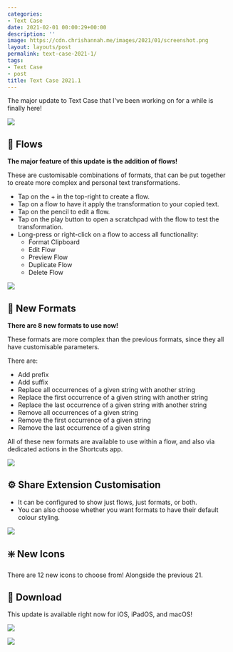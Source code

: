 ```yaml
---
categories:
- Text Case
date: 2021-02-01 00:00:29+00:00
description: ''
image: https://cdn.chrishannah.me/images/2021/01/screenshot.png
layout: layouts/post
permalink: text-case-2021-1/
tags:
- Text Case
- post
title: Text Case 2021.1
---
```


The major update to Text Case that I've been working on for a while is finally here!

<img src="https://cdn.chrishannah.me/images/2021/01/Image.png">

## 🌟 Flows

**The major feature of this update is the addition of flows!**

These are customisable combinations of formats, that can be put together to create more complex and personal text transformations.

- Tap on the + in the top-right to create a flow.
- Tap on a flow to have it apply the transformation to your copied text.
- Tap on the pencil to edit a flow.
- Tap on the play button to open a scratchpad with the flow to test the transformation.
- Long-press or right-click on a flow to access all functionality:
	- Format Clipboard
	- Edit Flow
	- Preview Flow
	- Duplicate Flow
	- Delete Flow

<img src="https://cdn.chrishannah.me/images/2021/01/Image-2.png">

## 👀 New Formats

**There are 8 new formats to use now!**

These formats are more complex than the previous formats, since they all have customisable parameters.

There are:

- Add prefix
- Add suffix
- Replace all occurrences of a given string with another string
- Replace the first occurrence of a given string with another string
- Replace the last occurrence of a given string with another string
- Remove all occurrences of a given string
- Remove the first occurrence of a given string
- Remove the last occurrence of a given string

All of these new formats are available to use within a flow, and also via dedicated actions in the Shortcuts app.

<img src="https://cdn.chrishannah.me/images/2021/01/Image-3.png">

## ⚙️ Share Extension Customisation

- It can be configured to show just flows, just formats, or both.
- You can also choose whether you want formats to have their default colour styling.

<img src="https://cdn.chrishannah.me/images/2021/01/iVBORw0KGgoAAAANSUhEUgAAC50AAAjwCAYAAAAKgq9xAAAACXBIWXMAAAsTAAALEwEAmpwYAAAM-2-1.png">

## ❇️ New Icons

There are 12 new icons to choose from! Alongside the previous 21.

## 💽 Download

This update is available right now for iOS, iPadOS, and macOS!

<a href="https://apps.apple.com/us/app/text-case/id1407730596?uo=4"><img src="https://textcase.app/assets/appstore.png" style="max-height: 60px !important;"/></a>

<a href="https://apps.apple.com/us/app/text-case/id1492174677?ls=1&mt=12"><img src="https://textcase.app/assets/macappstore.png" style="max-height: 60px !important;"/></a>
